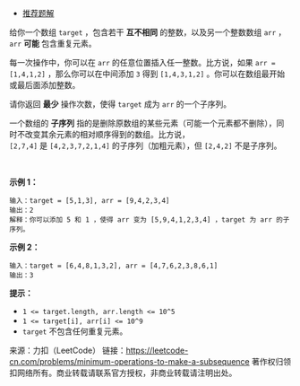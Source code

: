 * [推荐题解](https://leetcode-cn.com/circle/discuss/u5Fn3P/view/HyAKBn/)

给你一个数组 ```target``` ，包含若干 **互不相同** 的整数，以及另一个整数数组 ```arr``` ，```arr``` **可能** 包含重复元素。

每一次操作中，你可以在 ```arr``` 的任意位置插入任一整数。比方说，如果 ```arr = [1,4,1,2]``` ，那么你可以在中间添加 ```3``` 得到 ```[1,4,3,1,2]``` 。你可以在数组最开始或最后面添加整数。

请你返回 **最少** 操作次数，使得 ```target``` 成为 ```arr``` 的一个子序列。

一个数组的 **子序列** 指的是删除原数组的某些元素（可能一个元素都不删除），同时不改变其余元素的相对顺序得到的数组。比方说，```[2,7,4]``` 是 ```[4,2,3,7,2,1,4]``` 的子序列（加粗元素），但 ```[2,4,2]``` 不是子序列。

 

**示例 1：**
```
输入：target = [5,1,3], arr = [9,4,2,3,4]
输出：2
解释：你可以添加 5 和 1 ，使得 arr 变为 [5,9,4,1,2,3,4] ，target 为 arr 的子序列。
```
**示例 2：**
```
输入：target = [6,4,8,1,3,2], arr = [4,7,6,2,3,8,6,1]
输出：3
```

**提示：**

* ```1 <= target.length, arr.length <= 10^5```
* ```1 <= target[i], arr[i] <= 10^9```
* ```target``` 不包含任何重复元素。

来源：力扣（LeetCode）
链接：https://leetcode-cn.com/problems/minimum-operations-to-make-a-subsequence
著作权归领扣网络所有。商业转载请联系官方授权，非商业转载请注明出处。
